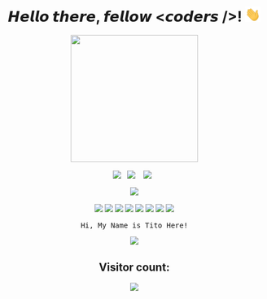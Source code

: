 <div>
<h1 align="center"> 𝙃𝙚𝙡𝙡𝙤 𝙩𝙝𝙚𝙧𝙚, 𝙛𝙚𝙡𝙡𝙤𝙬 <𝙘𝙤𝙙𝙚𝙧𝙨 />! <img src="https://raw.githubusercontent.com/ABSphreak/ABSphreak/master/gifs/Hi.gif" width="30px"></h1>

<p align="center">
<a href="willdoescode"><img src="https://avatars2.githubusercontent.com/u/46318667?s=460&u=91d5cdf91250329bebd32852bcf5f4f9bff9d2ec&v=4" width="250" height="250"></a>
</p>



<p align="center">
<a href="https://www.reddit.com/user/mynameistito"><img src="https://cdn.jsdelivr.net/npm/simple-icons@v3/icons/reddit.svg" width="22"/></a> &nbsp;
<a href="https://twitter.com/mynameistito"><img src="https://user-images.githubusercontent.com/25087769/87172407-de83e180-c2dc-11ea-9479-a894758266c3.png"/></a> &nbsp;&nbsp;
<a href="mailto:tito@killzone.gg"><img src="https://user-images.githubusercontent.com/25087769/87174308-a4680f00-c2df-11ea-90b0-5fa1fa76d2f1.png"/></a> &nbsp
<br>
</p>

<p align="center">
<a href="https://paypal.me/mynameistito"><img src="https://img.shields.io/badge/paypal-donate-success.svg?style=for-the-badge"></a>
<br>
</p>

<p align="center">
<a href="https://www.javascript.com/"><img src="https://img.shields.io/badge/-JavaScript-black?style=flat-square&logo=javascript"></a>
<a href="https://nodejs.org/en/"><img src="https://img.shields.io/badge/-Nodejs-black?style=flat-square&logo=Node.js"></a>
<a href="https://www.python.org/"><img src="https://img.shields.io/badge/-Python-black?style=flat-square&logo=Python"></a>
<a href="https://www.java.com/en/"><img src="https://img.shields.io/badge/-java-E34A86?style=flat-square&logo=java"></a>
<a href="willdoescode"><img src="https://img.shields.io/badge/-HTML5-E34F26?style=flat-square&logo=html5&logoColor=white"></a>
<a href="https://git-scm.com/"><img src="https://img.shields.io/badge/-Git-black?style=flat-square&logo=git"></a>
<a href="https://github.com/"><img src="https://img.shields.io/badge/-GitHub-181717?style=flat-square&logo=github"></a>
<a href="https://www.apple.com/macos/catalina/"><img src="https://img.shields.io/badge/OS-macOS-informational?style=flat-square&logo=apple&logoColor=white"></a>
</p>

<p align="center"> <samp>Hi, My Name is Tito Here!</samp> 
<br>



<p align="center"><img src="https://github-readme-stats.vercel.app/api?username=willdoescode&show_icons=true&hide_border=false&line_height=20&title_color=ea4aed&icon_color=1b93c9&show_owner=true"></p>


<h2 align="center">Visitor count: </h2>

<p align="center"> 
  <img src="http://profile-counter.glitch.me/mynameistito/count.svg" />
</p>
</div>